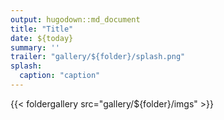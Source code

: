 ```yaml
---
output: hugodown::md_document
title: "Title"
date: ${today}
summary: ''
trailer: "gallery/${folder}/splash.png"
splash:
  caption: "caption"
---
```


{{< foldergallery src="gallery/${folder}/imgs" >}}

